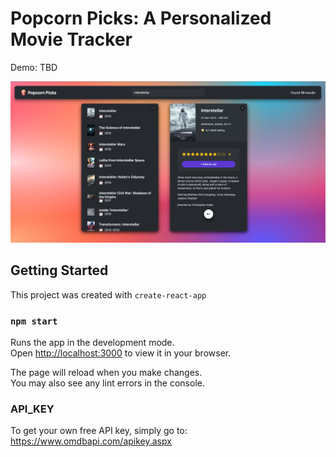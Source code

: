# Popcorn Picks: A Personalized Movie Tracker

Demo: TBD

![image](public/project-picture.png)

## Getting Started

This project was created with `create-react-app`

### `npm start`

Runs the app in the development mode.\
Open [http://localhost:3000](http://localhost:3000) to view it in your browser.

The page will reload when you make changes.\
You may also see any lint errors in the console.

### API_KEY

To get your own free API key, simply go to: https://www.omdbapi.com/apikey.aspx
